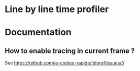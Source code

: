 # Line by line time profiler




# Documentation

## How to enable tracing in current frame ?
See https://github.com/le-codeur-rapide/lblprof/issues/5